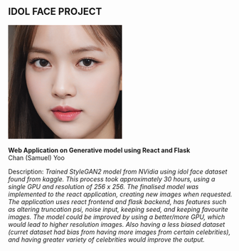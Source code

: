 ## IDOL FACE PROJECT

![Teaser image](./teaser-image.png)

**Web Application on Generative model using React and Flask**<br>
Chan (Samuel) Yoo<br>

Description: *Trained StyleGAN2 model from NVidia using idol face dataset found from kaggle. This process took approximately 30 hours, using a single GPU and resolution of 256 x 256. The finalised model was implemented to the react application, creating new images when requested. The application uses react frontend and flask backend, has features such as altering truncation psi, noise input, keeping seed, and keeping favourite images. The model could be improved by using a better/more GPU, which would lead to higher resolution images. Also having a less biased dataset (curret dataset had bias from having more images from certain celebrities), and having greater variety of celebrities would improve the output.*